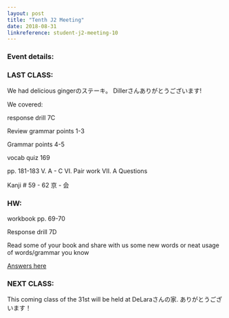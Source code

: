 ```yaml
---
layout: post
title: "Tenth J2 Meeting"
date: 2018-08-31
linkreference: student-j2-meeting-10
---
```


### Event details:

### LAST CLASS:

We had delicious gingerのステーキ。 Dillerさんありがとうございます!

We covered:

response drill 7C

Review grammar points 1-3

Grammar points 4-5

vocab quiz 169

pp. 181-183 V. A - C  VI. Pair work VII. A Questions

Kanji # 59 - 62 京 - 会

### HW:

workbook pp. 69-70

Response drill 7D

Read some of your book and share with us some new words or neat usage of words/grammar you know

[Answers here](https://trantom.github.io/sawada-sensei-no-ato/downloads/)

### NEXT CLASS:

This coming class of the 31st will be held at DeLaraさんの家. ありがとうございます！
